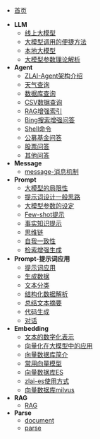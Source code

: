 - [首页]()

* **LLM**
  * [线上大模型](llm/zlai-llm-01.md)
  * [大模型调用的便捷方法](llm/zlai-llm-02.md)
  * [本地大模型](llm/zlai-llm-03.md)
  * [大模型参数理论解析](llm/zlai-llm-04.md)
* **Agent**
  * [ZLAI-Agent架构介绍](agent/zlai-agent-01.md)
  * [天气查询](agent/zlai-agent-02.md)
  * [数据库查询](agent/zlai-agent-03.md)
  * [CSV数据查询](agent/zlai-agent-04.md)
  * [RAG增强索引](agent/zlai-agent-rag)
  * [Bing搜索增强问答](agent/zlai-agent-bing)
  * [Shell命令](agent/zlai-agent-07)
  * [公募基金问答](agent/zlai-agent-08)
  * [股票问答](agent/zlai-agent-09)
  * [其他问答](agent/zlai-agent-10)
* **Message**
  * [message-消息机制](message/zlai-message-01.md)
* **Prompt**
  * [大模型的局限性](prompt/zlai-prompt-01.md)
  * [提示词设计一般思路](prompt/zlai-prompt-02.md)
  * [大模型参数的设定](prompt/zlai-prompt-03.md)
  * [Few-shot提示](prompt/zlai-prompt-04.md)
  * [事实知识提示](prompt/zlai-prompt-05.md)
  * [思维链](prompt/zlai-prompt-06.md)
  * [自我一致性](prompt/zlai-prompt-07.md)
  * [检索增强生成](prompt/zlai-prompt-08.md)
* **Prompt-提示词应用**
  * [提示词应用](prompt-apply/zlai-prompt-apply-01.md)
  * [生成数据](prompt-apply/zlai-prompt-apply-02.md)
  * [文本分类](prompt-apply/zlai-prompt-apply-03.md)
  * [结构化数据解析](prompt-apply/zlai-prompt-apply-04.md)
  * [总结文本摘要](prompt-apply/zlai-prompt-apply-06.md)
  * [代码生成](prompt-apply/zlai-prompt-apply-07.md)
  * [对话](prompt-apply/zlai-prompt-apply-08.md)
* **Embedding**
  * [文本的数字化表示](embedding/zlai-embedding-01.md)
  * [向量化在大模型中的应用](embedding/zlai-embedding-02.md)
  * [向量数据库简介](embedding/zlai-embedding-03.md)
  * [常用向量模型](embedding/zlai-embedding-x.md)
  * [向量数据库ES](embedding/zlai-elasticsearch-01.md)
  * [zlai-es使用方式](embedding/zlai-elasticsearch-02.md)
  * [向量数据库milvus](embedding/milvus.md)
* **RAG**
  * [RAG](rag/zlai-rag-01.md)
* **Parse**
  * [document](parse/zlai-document.md)
  * [parse](parse/zlai-parse-01.md)
